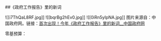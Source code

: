 ##《政府工作报告》里的新词

![[i7ThQaL8RF.jpg]]
![[bqrBg2hEv0.jpg]]
![[0iRn5yIpNA.jpg]]
图片来源自：中国政府网。链接：[首次出现！今年《政府工作报告》里的新词__中国政府网](https://www.gov.cn/zhengce/jiedu/tujie/202503/content_7010443.htm)

零基预算：



